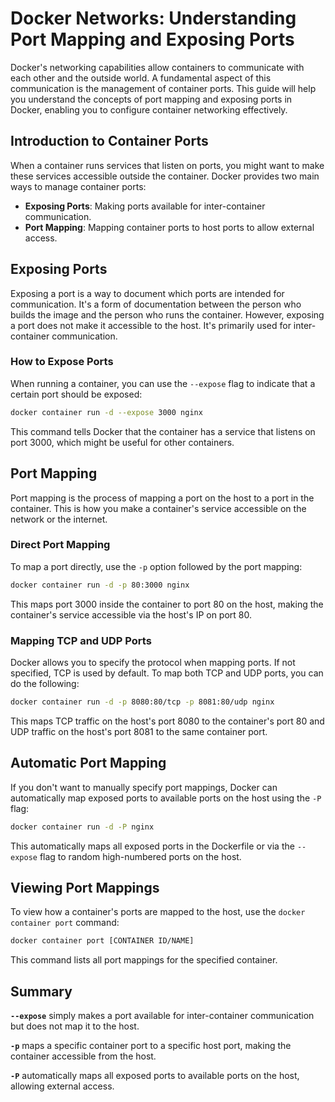 # Docker Networks: Understanding Port Mapping and Exposing Ports

Docker's networking capabilities allow containers to communicate with each other and the outside world. A fundamental aspect of this communication is the management of container ports. This guide will help you understand the concepts of port mapping and exposing ports in Docker, enabling you to configure container networking effectively.

## Introduction to Container Ports

When a container runs services that listen on ports, you might want to make these services accessible outside the container. Docker provides two main ways to manage container ports:

- **Exposing Ports**: Making ports available for inter-container communication.
- **Port Mapping**: Mapping container ports to host ports to allow external access.

## Exposing Ports

Exposing a port is a way to document which ports are intended for communication. It's a form of documentation between the person who builds the image and the person who runs the container. However, exposing a port does not make it accessible to the host. It's primarily used for inter-container communication.

### How to Expose Ports

When running a container, you can use the `--expose` flag to indicate that a certain port should be exposed:

```bash
docker container run -d --expose 3000 nginx
```

This command tells Docker that the container has a service that listens on port 3000, which might be useful for other containers.

## Port Mapping

Port mapping is the process of mapping a port on the host to a port in the container. This is how you make a container's service accessible on the network or the internet.

### Direct Port Mapping

To map a port directly, use the `-p` option followed by the port mapping:

```bash
docker container run -d -p 80:3000 nginx
```

This maps port 3000 inside the container to port 80 on the host, making the container's service accessible via the host's IP on port 80.

### Mapping TCP and UDP Ports

Docker allows you to specify the protocol when mapping ports. If not specified, TCP is used by default. To map both TCP and UDP ports, you can do the following:

```bash
docker container run -d -p 8080:80/tcp -p 8081:80/udp nginx
```

This maps TCP traffic on the host's port 8080 to the container's port 80 and UDP traffic on the host's port 8081 to the same container port.

## Automatic Port Mapping

If you don't want to manually specify port mappings, Docker can automatically map exposed ports to available ports on the host using the `-P` flag:

```bash
docker container run -d -P nginx
```

This automatically maps all exposed ports in the Dockerfile or via the `--expose` flag to random high-numbered ports on the host.

## Viewing Port Mappings

To view how a container's ports are mapped to the host, use the `docker container port` command:

```bash
docker container port [CONTAINER ID/NAME]
```

This command lists all port mappings for the specified container.

## Summary
**`--expose`** simply makes a port available for inter-container communication but does not map it to the host.

**`-p`** maps a specific container port to a specific host port, making the container accessible from the host.

**`-P`** automatically maps all exposed ports to available ports on the host, allowing external access.